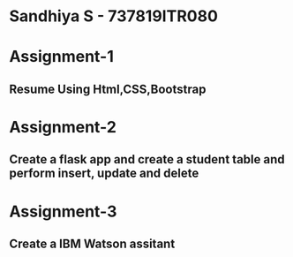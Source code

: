 # Sandhiya S - 737819ITR080
# Assignment-1
## Resume Using Html,CSS,Bootstrap
# Assignment-2
## Create a flask app and create a student table and perform insert, update and delete 
# Assignment-3
## Create a IBM Watson assitant

